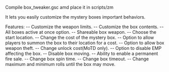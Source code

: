 Compile box_tweaker.gsc amd place it in scripts/zm

It lets you easily customize the mystery boxes important behaviors.

Features:
-- Customize the weapon limits.
-- Customize the box contents.
-- All boxes active at once option.
-- Shareable box weapon.
-- Choose the start location.
-- Change the cost of the mystery box.
-- Option to allow players to summon the box to their location for a cost.
-- Option to allow box weapon theft.
-- Change unlock cost(MoTD only).
-- Option to disable EMP affecting the box.
-- Disable box moving.
-- Ability to enable a permanent fire sale.
-- Change box spin time.
-- Change box timeout.
-- Change maximum and minimum rolls until the box may move.